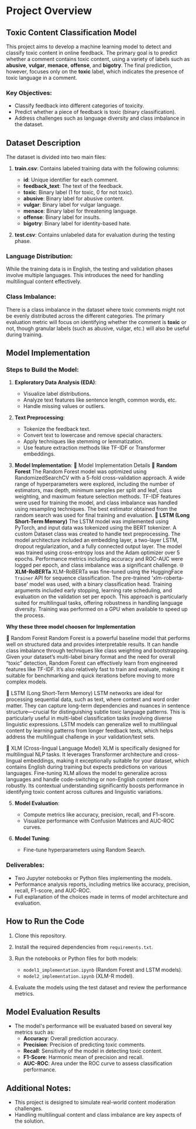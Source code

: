 # Project Overview

## Toxic Content Classification Model

This project aims to develop a machine learning model to detect and classify toxic content in online feedback. The primary goal is to predict whether a comment contains toxic content, using a variety of labels such as **abusive**, **vulgar**, **menace**, **offense**, and **bigotry**. The final prediction, however, focuses only on the **toxic** label, which indicates the presence of toxic language in a comment.

### Key Objectives:
- Classify feedback into different categories of toxicity.
- Predict whether a piece of feedback is toxic (binary classification).
- Address challenges such as language diversity and class imbalance in the dataset.

## Dataset Description

The dataset is divided into two main files:

1. **train.csv**: Contains labeled training data with the following columns:
   - **id**: Unique identifier for each comment.
   - **feedback_text**: The text of the feedback.
   - **toxic**: Binary label (1 for toxic, 0 for not toxic).
   - **abusive**: Binary label for abusive content.
   - **vulgar**: Binary label for vulgar language.
   - **menace**: Binary label for threatening language.
   - **offense**: Binary label for insults.
   - **bigotry**: Binary label for identity-based hate.

2. **test.csv**: Contains unlabeled data for evaluation during the testing phase.

### Language Distribution:
While the training data is in English, the testing and validation phases involve multiple languages. This introduces the need for handling multilingual content effectively.

### Class Imbalance:
There is a class imbalance in the dataset where toxic comments might not be evenly distributed across the different categories. The primary evaluation metric will focus on identifying whether the comment is **toxic** or not, though granular labels (such as abusive, vulgar, etc.) will also be useful during training.

## Model Implementation

### Steps to Build the Model:
1. **Exploratory Data Analysis (EDA)**:
   - Visualize label distributions.
   - Analyze text features like sentence length, common words, etc.
   - Handle missing values or outliers.

2. **Text Preprocessing**:
   - Tokenize the feedback text.
   - Convert text to lowercase and remove special characters.
   - Apply techniques like stemming or lemmatization.
   - Use feature extraction methods like TF-IDF or Transformer embeddings.

3. **Model Implementation**:
🧠 Model Implementation Details
🌲 **Random Forest**
The Random Forest model was optimized using RandomizedSearchCV with a 5-fold cross-validation approach. A wide range of hyperparameters were explored, including the number of estimators, max depth, minimum samples per split and leaf, class weighting, and maximum feature selection methods. TF-IDF features were used for training the model, and class imbalance was handled using resampling techniques. The best estimator obtained from the random search was used for final training and evaluation.
🔁 **LSTM (Long Short-Term Memory)**
The LSTM model was implemented using PyTorch, and input data was tokenized using the BERT tokenizer. A custom Dataset class was created to handle text preprocessing. The model architecture included an embedding layer, a two-layer LSTM, dropout regularization, and a fully connected output layer. The model was trained using cross-entropy loss and the Adam optimizer over 5 epochs. Performance metrics including accuracy and ROC-AUC were logged per epoch, and class imbalance was a significant challenge.
🌐 **XLM-RoBERTa**
XLM-RoBERTa was fine-tuned using the HuggingFace `Trainer` API for sequence classification. The pre-trained 'xlm-roberta-base' model was used, with a binary classification head. Training arguments included early stopping, learning rate scheduling, and evaluation on the validation set per epoch. This approach is particularly suited for multilingual tasks, offering robustness in handling language diversity. Training was performed on a GPU when available to speed up the process.

**Why these three model choosen for Implementation**

🔹 Random Forest
Random Forest is a powerful baseline model that performs well on structured data and provides interpretable results. It can handle class imbalance through techniques like class weighting and bootstrapping. Given your dataset’s multi-label binary format and the need for overall “toxic” detection, Random Forest can effectively learn from engineered features like TF-IDF. It’s also relatively fast to train and evaluate, making it suitable for benchmarking and quick iterations before moving to more complex models.

🔹 LSTM (Long Short-Term Memory)
LSTM networks are ideal for processing sequential data, such as text, where context and word order matter. They can capture long-term dependencies and nuances in sentence structure—crucial for distinguishing subtle toxic language patterns. This is particularly useful in multi-label classification tasks involving diverse linguistic expressions. LSTM models can generalize well to multilingual content by learning patterns from longer feedback texts, which helps address the multilingual challenge in your validation/test sets.

🔹 XLM (Cross-lingual Language Model)
XLM is specifically designed for multilingual NLP tasks. It leverages Transformer architecture and cross-lingual embeddings, making it exceptionally suitable for your dataset, which contains English during training but expects predictions on various languages. Fine-tuning XLM allows the model to generalize across languages and handle code-switching or non-English content more robustly. Its contextual understanding significantly boosts performance in identifying toxic content across cultures and linguistic variations.

5. **Model Evaluation**:
   - Compute metrics like accuracy, precision, recall, and F1-score.
   - Visualize performance with Confusion Matrices and AUC-ROC curves.

6. **Model Tuning**:
   - Fine-tune hyperparameters using Random Search.

### Deliverables:
- Two Jupyter notebooks or Python files implementing the models.
- Performance analysis reports, including metrics like accuracy, precision, recall, F1-score, and AUC-ROC.
- Full explanation of the choices made in terms of model architecture and evaluation.

## How to Run the Code

1. Clone this repository.
2. Install the required dependencies from `requirements.txt`.
3. Run the notebooks or Python files for both models:
   - `model1_implementation.ipynb` (Random Forest and LSTM models).
   - `model2_implementation.ipynb` (XLM-R model).

4. Evaluate the models using the test dataset and review the performance metrics.

## Model Evaluation Results

- The model's performance will be evaluated based on several key metrics such as:
  - **Accuracy**: Overall prediction accuracy.
  - **Precision**: Precision of predicting toxic comments.
  - **Recall**: Sensitivity of the model in detecting toxic content.
  - **F1-Score**: Harmonic mean of precision and recall.
  - **AUC-ROC**: Area under the ROC curve to assess classification performance.

## Additional Notes:
- This project is designed to simulate real-world content moderation challenges.
- Handling multilingual content and class imbalance are key aspects of the solution.
